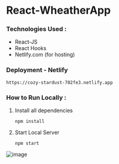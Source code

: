 # React-WheatherApp
 
### Technologies Used :
  * React-JS
  * React Hooks
  * Netlify.com (for hosting)
  
### Deployment - Netlify
    https://cozy-stardust-702fe3.netlify.app
  
### How to Run Locally :
      
1. Install all dependencies
      
      `npm install`
      
2. Start Local Server
      
      `npm start`


![image](https://user-images.githubusercontent.com/103565470/213911737-40885648-b21a-46b5-b96d-6cd7a481bffd.png)


